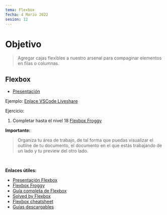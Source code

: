 ```yaml
---
tema: Flexbox
fecha: 4 Marzo 2022
sesion: 12
---
```


# Objetivo

> Agregar cajas flexibles a nuestro arsenal para compaginar elementos en filas o columnas.

## Flexbox

* [Presentación](https://slides.com/michcodes/flexbox)

Ejemplo: [Enlace VSCode Liveshare](https://vscode.dev)

Ejercicio:

1. Completar hasta el nivel 18 [Flexbox Froggy](https://flexboxfroggy.com)

**Importante:**

> Organiza tu área de trabajo, de tal forma que puedas visualizar el outline de tu documento, el documento en el que estás trabajando de un lado y tu preview del otro lado.

<br>

**Enlaces útiles:**

* [Presentación Flexbox](https://slides.com/michcodes/flexbox)
* [Flexbox Froggy](https://flexboxfroggy.com)
* [Guía completa de Flexbox](https://css-tricks.com/snippets/css/a-guide-to-flexbox)
* [Solved by Flexbox](https://philipwalton.github.io/solved-by-flexbox)
* [Flexbox cheatsheet](https://yoksel.github.io/flex-cheatsheet)
* [Guías descargables](https://d.pr/f/Dkk69c)
